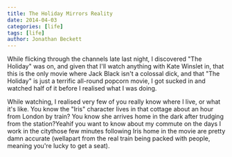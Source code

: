 ```yaml
---
title: The Holiday Mirrors Reality
date: 2014-04-03
categories: [life]
tags: [life]
author: Jonathan Beckett
---
```


While flicking through the channels late last night, I discovered "The Holiday" was on, and given that I'll watch anything with Kate Winslet in, that this is the only movie where Jack Black isn't a colossal dick, and that "The Holiday" is just a terrific all-round popcorn movie, I got sucked in and watched half of it before I realised what I was doing.

While watching, I realised very few of you really know where I live, or what it's like. You know the "Iris" character lives in that cottage about an hour from London by train? You know she arrives home in the dark after trudging from the station?Yeahif you want to know about my commute on the days I work in the citythose few minutes following Iris home in the movie are pretty damn accurate (wellapart from the real train being packed with people, meaning you're lucky to get a seat).